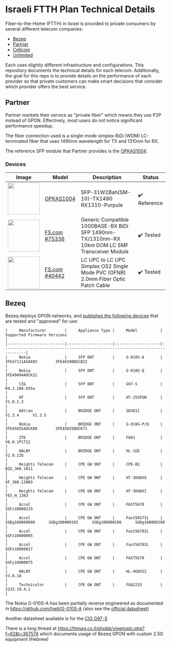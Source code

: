 # Israeli FTTH Plan Technical Details

Fiber-to-the-Home (FTTH) in Israel is provided to private consumers by several different telecom companies:

  - [Bezeq](https://www.bezeq.co.il/)
  - [Partner](https://www.partner.co.il/)
  - [Cellcom](https://cellcom.co.il/)
  - [Unlimited](https://www.unlimited.net.il/)

Each uses slightly different infrastructure and configurations. This repository documents the technical details for each telecom. Additionally, the goal for this repo is to provide details on the performance of each provider so that private customers can make smart decisions that consider which provider offers the best service.

## Partner

Partner markets their service as "private fiber" which means they use P2P instead of GPON. Effectively, most users do not notice significant performance speedup.

The fiber connection used is a single-mode simplex BiDi (WDM) LC-terminated fiber that uses 1490nm wavelength for TX and 1310nm for RX.

The reference SFP module that Partner provides is the [OPKAS1004](datasheets/OPKAS1004%20-%20DS_SFP-31W2Bah-DR(OPKAS1004)_SP.pdf).

### Devices

| Image | Model | Description | Status |
| ----- | ----- | ----------- | ------ |
| <img src="imgs/OPKAS1004.01.png" width="100"> | [OPKAS1004](datasheets/OPKAS1004%20-%20DS_SFP-31W2Bah-DR(OPKAS1004)_SP.pdf) | SFP-31W2Bah(SM-10)-TX1490 RX1310-Purpule | :heavy_check_mark: Reference |
| <img src="imgs/75336.main.jpg" width="100"> | [FS.com #75336](https://www.fs.com/products/75336.html) | Generic Compatible 1000BASE-BX BiDi SFP 1490nm-TX/1310nm-RX 10km DOM LC SMF Transceiver Module | :heavy_check_mark: Tested |
| <img src="imgs/40442.main.jpg" width="100"> | [FS.com #40442](https://www.fs.com/products/40442.html) | LC UPC to LC UPC Simplex OS2 Single Mode PVC (OFNR) 2.0mm Fiber Optic Patch Cable | :heavy_check_mark: Tested |

## Bezeq

Bezeq deploys GPON networks, and [publishes the following devices](datasheets/gpon.pdf) that are tested and "approved" for use:

```
|     Manufacturer        |     Appliance Type |     Model          | Supported Firmware Versions                                                    |
|-------------------------|--------------------|--------------------|--------------------------------------------------------------------------------|
|     Nokia               |     SFP ONT        |     G-010S-A       |     3FE47111AGAA92        3FE46398BGCB22                                       |
|     Nokia               |     SFP ONT        |     G-010S-Q       |     3FE49494AOCK21                                                             |
|     CIG                 |     SFP ONT        |     G97-S          |     R4.2.104.035a                                                              |
|     HT                  |     SFP ONT        |     HT-25SPON      |     V1.0.2.3                                                                   |
|     Adtran              |     BRIDGE ONT     |     SDX611         |     V1.3.4      V1.3.5                                                         |
|     Nokia               |     BRIDGE ONT     |     G-010G-P/Q     |     3FE45655AOCK88        3FE45655BOCK71                                       |
|     ZTE                 |     BRIDGE ONT     |     F601           |     V6.0.1P1T12                                                                |
|     HALNY               |     BRIDGE ONT     |     HL-1GE         |     V2.0.22b                                                                   |
|     Heights Telecom     |     CPE GW ONT     |     CPE-B2         |     BZG_360.1011                                                               |
|     Heights Telecom     |     CPE GW ONT     |     HT-360AXG      |     XF_360.13003                                                               |
|     Heights Telecom     |     CPE GW ONT     |     HT-360AXI      |     YES_H_1303                                                                 |
|     Accel               |     CPE GW ONT     |     FAST5670       |     SGFs10000219                                                               |
|     Accel               |     CPE GW ONT     |     Fast5657IL     |     SGDg100000099      SGDg100000102      SGDg100000106      SGDg100000108     |
|     Accel               |     CPE GW ONT     |     Fast5670IL     |     SGFz10000005                                                               |
|     Accel               |     CPE GW ONT     |     Fast5670IL     |     SGFx10000017                                                               |
|     Accel               |     CPE GW ONT     |     FAST5670       |     SGFy10000075                                                               |
|     HALNY               |     CPE GW ONT     |     HL-4GQVS2      |     V3.0.18                                                                    |
|     Technicolor         |     CPE GW ONT     |     FGA2233        |     2233.19.4.1                                                                |
```

The Nokia G-010S-A has been partially reverse engineered as documented in https://github.com/hwti/G-010S-A (also see the [official datasheet](datasheets/ale-gpon-nokia-ont-g-010s-a-datasheet-en.pdf))

Another datasheet available is for the [CIG G97-S](datasheets/G-97S_DataSheet_V2.pdf)

There is a long thread at https://htmag.co.il/phpbb/viewtopic.php?f=62&t=367574 which documents usage of Bezeq GPON with custom 2.5G equipment (Hebrew) 
